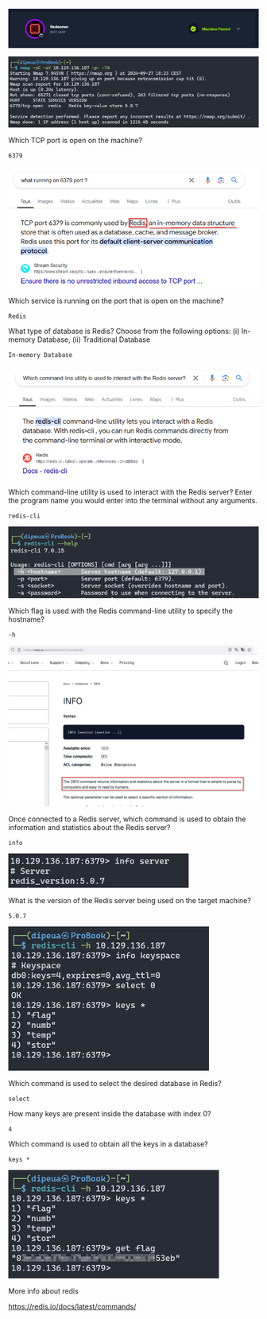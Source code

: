 ![](banner.png)

![](nmap.png)

Which TCP port is open on the machine?

```
6379
```

![](search.png)

Which service is running on the port that is open on the machine?

```
Redis
```

What type of database is Redis? Choose from the following options: (i) In-memory Database, (ii) Traditional Database

```
In-memory Database
```

![](search-redis-cli.png)

Which command-line utility is used to interact with the Redis server? Enter the program name you would enter into the terminal without any arguments.

```
redis-cli
```

![](options.png)

Which flag is used with the Redis command-line utility to specify the hostname?

```
-h
```

![](info.png)

Once connected to a Redis server, which command is used to obtain the information and statistics about the Redis server?

```
info
```

![](version.png)

What is the version of the Redis server being used on the target machine?

```
5.0.7
```

![](all.png)

Which command is used to select the desired database in Redis?

```
select
```

How many keys are present inside the database with index 0?

```
4
```

Which command is used to obtain all the keys in a database?

```
keys *
```

![](flag.png)

More info about redis

https://redis.io/docs/latest/commands/

